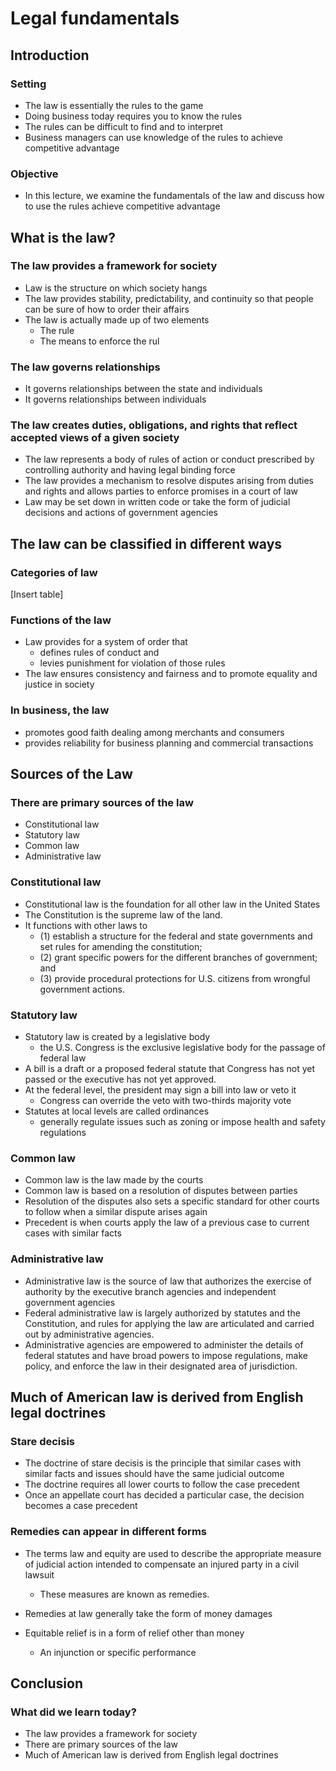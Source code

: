 # Legal fundamentals

## Introduction

### Setting

- The law is essentially the rules to the game
- Doing business today requires you to know the rules
- The rules can be difficult to find and to interpret
- Business managers can use knowledge of the rules to achieve competitive advantage

### Objective

- In this lecture, we examine the fundamentals of the law and discuss how to use the rules achieve competitive advantage

## What is the law?

### The law provides a framework for society

- Law is the structure on which society hangs
- The law provides stability, predictability, and continuity so that people can be sure of how to order their affairs
- The law is actually made up of two elements
  - The rule 
  - The means to enforce the rul

### The law governs relationships

- It governs relationships between the state and individuals
- It governs relationships between individuals

### The law creates duties, obligations, and rights that reflect accepted views of a given society

- The law represents a body of rules of action or conduct prescribed by controlling authority and having legal binding force
- The law provides a mechanism to resolve disputes arising from duties and rights and allows parties to enforce promises in a court of law
- Law may be set down in written code or take the form of judicial decisions and actions of government agencies

## The law can be classified in different ways

### Categories of law

[Insert table]

### Functions of the law

- Law provides for a system of order that 
	- defines rules of conduct and 
	- levies punishment for violation of those rules
- The law ensures consistency and fairness and to promote equality and justice in society


### In business, the law

- promotes good faith dealing among merchants and consumers
- provides reliability for business planning and commercial transactions

## Sources of the Law

### There are primary sources of the law

- Constitutional law
- Statutory law
- Common law
- Administrative law

### Constitutional law

- Constitutional law is the foundation for all other law in the United States
- The Constitution  is the supreme law of the land.
- It functions with other laws to
  - (1) establish a structure for the federal and state governments and set rules for amending the constitution;
  - (2) grant specific powers for the different branches of government; and
  - (3) provide procedural protections for U.S. citizens from wrongful government actions.

### Statutory law

- Statutory law is created by a legislative body
  - the U.S. Congress is the exclusive legislative body for the passage of federal law
- A bill is a draft or a proposed federal statute that Congress has not yet passed or the executive has not yet approved.
- At the federal level, the president may sign a bill into law or veto it
  - Congress can override the veto with two-thirds majority vote
- Statutes at local levels are called ordinances
  - generally regulate issues such as zoning or impose health and safety regulations

### Common law

- Common law is the law made by the courts
- Common law is based on a resolution of disputes between parties
- Resolution of the disputes also sets a specific standard for other courts to follow when a similar dispute arises again
- Precedent is when courts apply the law of a previous case to current cases with similar facts

### Administrative law

- Administrative law is the source of law that authorizes the exercise of authority by the executive branch agencies and independent government agencies
- Federal administrative law is largely authorized by statutes and the Constitution, and rules for applying the law are articulated and carried out by administrative agencies.
- Administrative agencies are empowered to administer the details of federal statutes and have broad powers to impose regulations, make policy, and enforce the law in their designated area of jurisdiction.

## Much of American law is derived from English legal doctrines

### Stare decisis

- The doctrine of stare decisis is the principle that similar cases with similar facts and issues should have the same judicial outcome
- The doctrine requires all lower courts to follow the case precedent
- Once an appellate court has decided a particular case, the decision becomes a case precedent

### Remedies can appear in different forms

- The terms law and equity are used to describe the appropriate measure of judicial action intended to compensate an injured party in a civil lawsuit
  - These measures are known as remedies.

- Remedies at law generally take the form of money damages
- Equitable relief is in a form of relief other than money
  - An injunction or specific performance

## Conclusion

### What did we learn today?

- The law provides a framework for society
- There are primary sources of the law
- Much of American law is derived from English legal doctrines
